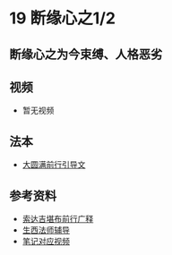 # 19 断缘心之1/2 

## 断缘心之为今束缚、人格恶劣

## 视频

- 暂无视频

## 法本
- [大圆满前行引导文](/books/dymqx#p128)

## 参考资料

- [索达吉堪布前行广释](/refs/qxgs/qxgs-03xm#1为今束缚)
- [生西法师辅导](/refs/qxgs/fudao/qxgsfd-03xm#p1411)
- [笔记对应视频](/playlist?urls=https://box.hdcxb.net/d/慧灯禅修/007-大圆满前行广释/007-前行广释视频/《大圆满前行》讲解第23课.mp4^0,18:48.84@《前行广释》23课（为今束缚、人格恶劣）|https://box.hdcxb.net/d/慧灯禅修/前行辅导-智诚堪布/前行第02册22-44/大圆满前行第23课2015年06月07日.m4a^0,44:18.3@《前行广释》23课辅导（为今束缚、人格恶劣）)